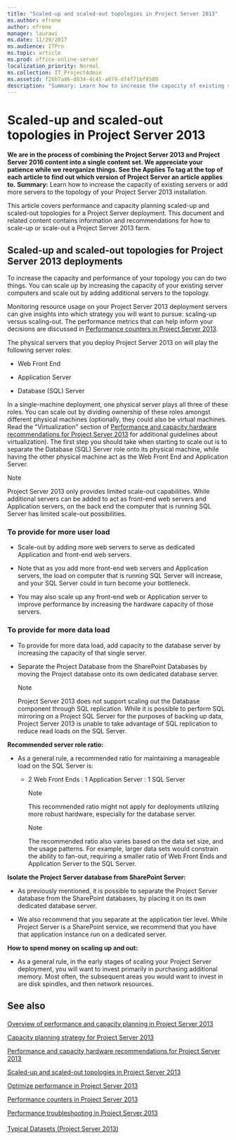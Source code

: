 ```yaml
---
title: "Scaled-up and scaled-out topologies in Project Server 2013"
ms.author: efrene
author: efrene
manager: laurawi
ms.date: 11/29/2017
ms.audience: ITPro
ms.topic: article
ms.prod: office-online-server
localization_priority: Normal
ms.collection: IT_ProjectAdmin
ms.assetid: f26b7a86-d834-4c45-a079-df4f71bf8580
description: "Summary: Learn how to increase the capacity of existing servers or add more servers to the topology of your Project Server 2013 installation."
---
```


# Scaled-up and scaled-out topologies in Project Server 2013
 **We are in the process of combining the Project Server 2013 and Project Server 2016 content into a single content set. We appreciate your patience while we reorganize things. See the Applies To tag at the top of each article to find out which version of Project Server an article applies to.**
 **Summary:** Learn how to increase the capacity of existing servers or add more servers to the topology of your Project Server 2013 installation.
  
This article covers performance and capacity planning scaled-up and scaled-out topologies for a Project Server deployment. This document and related content contains information and recommendations for how to scale-up or scale-out a Project Server 2013 farm.
  
## Scaled-up and scaled-out topologies for Project Server 2013 deployments

To increase the capacity and performance of your topology you can do two things. You can scale up by increasing the capacity of your existing server computers and scale out by adding additional servers to the topology.
  
Monitoring resource usage on your Project Server 2013 deployment servers can give insights into which strategy you will want to pursue: scaling-up versus scaling-out. The performance metrics that can help inform your decisions are discussed in [Performance counters in Project Server 2013](performance-counters-in-project-server-2013.md).
  
The physical servers that you deploy Project Server 2013 on will play the following server roles: 
  
- Web Front End
    
- Application Server
    
- Database (SQL) Server
    
In a single-machine deployment, one physical server plays all three of these roles. You can scale out by dividing ownership of these roles amongst different physical machines (optionally, they could also be virtual machines. Read the "Virtualization" section of [Performance and capacity hardware recommendations for Project Server 2013](performance-and-capacity-hardware-recommendations-for-project-server-2013.md) for additional guidelines about virtualization). The first step you should take when starting to scale out is to separate the Database (SQL) Server role onto its physical machine, while having the other physical machine act as the Web Front End and Application Server.
  
> [!NOTE]
> Project Server 2013 only provides limited scale-out capabilities. While additional servers can be added to act as front-end web servers and Application servers, on the back end the computer that is running SQL Server has limited scale-out possibilities. 
  
### To provide for more user load

- Scale-out by adding more web servers to serve as dedicated Application and front-end web servers.
    
- Note that as you add more front-end web servers and Application servers, the load on computer that is running SQL Server will increase, and your SQL Server could in turn become your bottleneck.
    
- You may also scale up any front-end web or Application server to improve performance by increasing the hardware capacity of those servers.
    
### To provide for more data load

- To provide for more data load, add capacity to the database server by increasing the capacity of that single server.
    
- Separate the Project Database from the SharePoint Databases by moving the Project database onto its own dedicated database server.
    
    > [!NOTE]
    > Project Server 2013 does not support scaling out the Database component through SQL replication. While it is possible to perform SQL mirroring on a Project SQL Server for the purposes of backing up data, Project Server 2013 is unable to take advantage of SQL replication to reduce read loads on the SQL Server. 
  
 **Recommended server role ratio:**
  
- As a general rule, a recommended ratio for maintaining a manageable load on the SQL Server is:
    
  - 2 Web Front Ends : 1 Application Server : 1 SQL Server
    
    > [!NOTE]
    > This recommended ratio might not apply for deployments utilizing more robust hardware, especially for the database server. 
  
    > [!NOTE]
    > The recommended ratio also varies based on the data set size, and the usage patterns. For example, larger data sets would constrain the ability to fan-out, requiring a smaller ratio of Web Front Ends and Application Server to the SQL Server. 
  
 **Isolate the Project Server database from SharePoint Server:**
  
- As previously mentioned, it is possible to separate the Project Server database from the SharePoint databases, by placing it on its own dedicated database server.
    
- We also recommend that you separate at the application tier level. While Project Server is a SharePoint service, we recommend that you have that application instance run on a dedicated server.
    
 **How to spend money on scaling up and out:**
  
- As a general rule, in the early stages of scaling your Project Server deployment, you will want to invest primarily in purchasing additional memory. Most often, the subsequent areas you would want to invest in are disk spindles, and then network resources.
    
## See also

#### 

[Overview of performance and capacity planning in Project Server 2013](overview-of-performance-and-capacity-planning-in-project-server-2013.md)
  
[Capacity planning strategy for Project Server 2013](capacity-planning-strategy-for-project-server-2013.md)
  
[Performance and capacity hardware recommendations for Project Server 2013](performance-and-capacity-hardware-recommendations-for-project-server-2013.md)
  
[Scaled-up and scaled-out topologies in Project Server 2013](scaled-up-and-scaled-out-topologies-in-project-server-2013.md)
  
[Optimize performance in Project Server 2013](optimize-performance-in-project-server-2013.md)
  
[Performance counters in Project Server 2013](performance-counters-in-project-server-2013.md)
  
[Performance troubleshooting in Project Server 2013](performance-troubleshooting-in-project-server-2013.md)
#### 

[Typical Datasets (Project Server 2013)](http://technet.microsoft.com/library/e2a0a4b6-0bda-468e-aeca-00f2807bf644.aspx)

